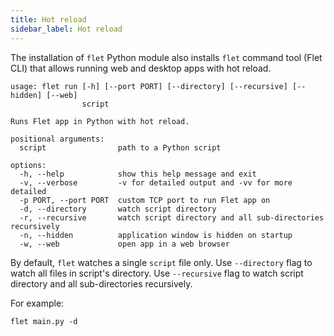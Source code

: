 ```yaml
---
title: Hot reload
sidebar_label: Hot reload
---
```


The installation of `flet` Python module also installs `flet` command tool (Flet CLI)
that allows running web and desktop apps with hot reload.

```
usage: flet run [-h] [--port PORT] [--directory] [--recursive] [--hidden] [--web]
                script

Runs Flet app in Python with hot reload.

positional arguments:
  script                path to a Python script

options:
  -h, --help            show this help message and exit
  -v, --verbose         -v for detailed output and -vv for more detailed
  -p PORT, --port PORT  custom TCP port to run Flet app on
  -d, --directory       watch script directory
  -r, --recursive       watch script directory and all sub-directories recursively
  -n, --hidden          application window is hidden on startup
  -w, --web             open app in a web browser
```

By default, `flet` watches a single `script` file only. Use `--directory` flag to watch all files in script's directory. Use `--recursive` flag to watch script directory and all sub-directories recursively.

For example:

```
flet main.py -d
```